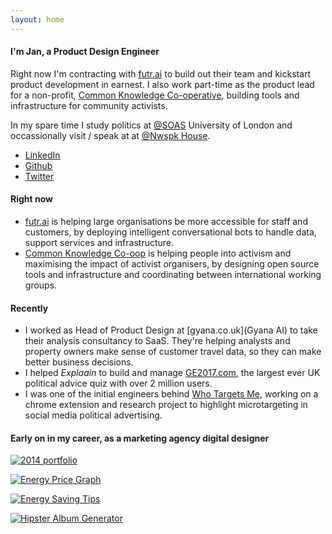 ```yaml
---
layout: home
---
```


#### **I'm Jan, a Product Design Engineer**

Right now I'm contracting with [futr.ai](https://futr.ai) to build out their team and kickstart product development in earnest. I also work part-time as the product lead for a non-profit, [Common Knowledge Co-operative](https://commonknowledge.coop), building tools and infrastructure for community activists.

In my spare time I study politics at [@SOAS](https://twitter.com/soas) University of London and occassionally visit / speak at at [@Nwspk House](https://twitter.com/nwspk).

* [LinkedIn](http://linkedin.com/in/janbaykara)
* [Github](http://github.com/janbaykara)
* [Twitter](http://twitter.com/janbaykara)

#### **Right now**

* [futr.ai](https://futr.ai) is helping large organisations be more accessible for staff and customers, by deploying intelligent conversational bots to handle data, support services and infrastructure.
* [Common Knowledge Co-oop](https://commonknowledge.coop) is helping people into activism and maximising the impact of activist organisers, by designing open source tools and infrastructure and coordinating between international working groups.

#### **Recently**
* I worked as Head of Product Design at [gyana.co.uk](Gyana AI) to take their analysis consultancy to SaaS. They're helping analysts and property owners make sense of customer travel data, so they can make better business decisions.
* I helped *Explaain* to build and manage [GE2017.com](https://ge2017.com), the largest ever UK political advice quiz with over 2 million users.
* I was one of the initial engineers behind [Who Targets Me](https://whotargets.me/en/), working on a chrome extension and research project to highlight microtargeting in social media political advertising.

#### **Early on in my career, as a marketing agency digital designer**

[![2014 portfolio](https://i.imgur.com/7Ids5Uq.png)](http://jan.baykara.co.uk/)

[![Energy Price Graph](https://i.imgur.com/zmtMDkH.png)](https://www.switchmybusiness.com/resources/gas-electricity-price-graph)

[![Energy Saving Tips](https://i.imgur.com/K8g1r59.jpg)](https://www.switchmybusiness.com/resources/energy-saving-advice)

[![Hipster Album Generator](https://i.imgur.com/jlu2jY8.jpg)](https://www.superfi.co.uk/hipster.aspx)
